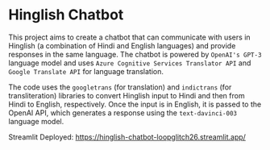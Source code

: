 # Hinglish Chatbot

This project aims to create a chatbot that can communicate with users in Hinglish (a combination of Hindi and English languages) and provide responses in the same language. The chatbot is powered by `OpenAI's GPT-3` language model and uses `Azure Cognitive Services Translator API` and `Google Translate API` for language translation. 

The code uses the `googletrans` (for translation) and `indictrans` (for transliteration) libraries to convert Hinglish input to Hindi and then from Hindi to English, respectively. Once the input is in English, it is passed to the OpenAI API, which generates a response using the `text-davinci-003` language model.

Streamlit Deployed: https://hinglish-chatbot-loopglitch26.streamlit.app/
